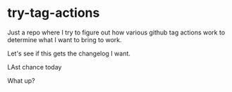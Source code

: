 # try-tag-actions
Just a repo where I try to figure out how various github tag actions work to determine what I want to bring to work. 

Let's see if this gets the changelog I want. 

LAst chance today

What up?
